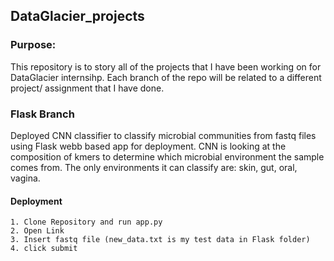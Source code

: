 ## DataGlacier_projects
### Purpose: 
This repository is to story all of the projects that I have been working on for DataGlacier internsihp. Each branch of the repo will be related to a different project/ assignment that I have done. 

### Flask Branch
Deployed CNN classifier to classify microbial communities from fastq files using Flask webb based app for deployment. CNN is looking at the composition of kmers to determine which microbial environment the sample comes from. The only environments it can classify are: skin, gut, oral, vagina. 

#### Deployment
```
1. Clone Repository and run app.py
2. Open Link
3. Insert fastq file (new_data.txt is my test data in Flask folder)
4. click submit
```
